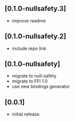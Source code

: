 ## [0.1.0-nullsafety.3]

* improve readme

## [0.1.0-nullsafety.2]

* include repo link

## [0.1.0-nullsafety]

* migrate to null-safety
* migrate to FFI 1.0
* use new bindings generator

## [0.0.1]

* initial release.
